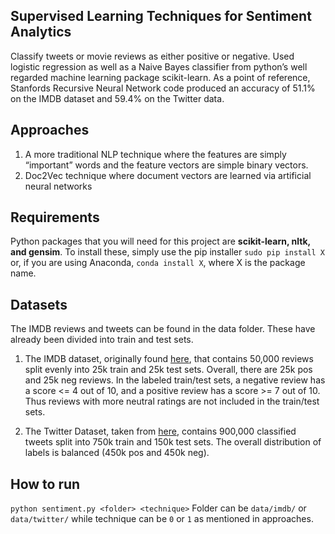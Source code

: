 ## Supervised Learning Techniques for Sentiment Analytics

[1]: http://ai.stanford.edu/~amaas/data/sentiment/
[2]: http://thinknook.com/twitter-sentiment-analysis-training-corpus-dataset-2012-09-22/

Classify tweets or movie reviews as either positive or negative. Used logistic regression as well as a Naive Bayes classifier from python’s well regarded machine learning package scikit-learn. As a point of
reference, Stanfords Recursive Neural Network code produced an accuracy of 51.1% on the IMDB dataset and 59.4% on the Twitter data.

## Approaches
1. A more traditional NLP technique where the features are simply “important” words and the feature vectors are simple binary vectors.
2. Doc2Vec technique where document vectors are learned via artificial neural networks

## Requirements
Python packages that you will need for this project are **scikit-learn, nltk, and gensim**. To install these, simply use the pip installer `sudo pip install X` or, if you are using Anaconda, `conda install X`, where X is the package name.


## Datasets
The IMDB reviews and tweets can be found in the data folder. These have already been divided
into train and test sets.

1. The IMDB dataset, originally found [here][1], that contains 50,000 reviews split evenly into 25k train and 25k test sets. Overall, there are 25k pos and 25k neg reviews. In the labeled train/test sets, a negative review has a score <= 4 out of 10, and a positive review has a score >= 7 out of 10. Thus reviews with more neutral ratings are not included in the train/test sets.

2. The Twitter Dataset, taken from [here][2], contains 900,000 classified tweets split into 750k train and 150k test sets. The overall distribution of labels is balanced (450k pos and 450k neg).

## How to run
`python sentiment.py <folder> <technique>`
Folder can be `data/imdb/` or `data/twitter/` while technique can be `0` or `1` as mentioned in approaches.
